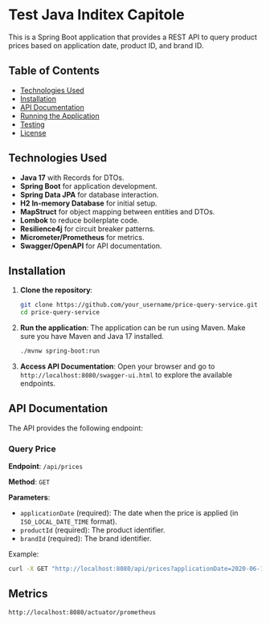 # Test Java Inditex Capitole

This is a Spring Boot application that provides a REST API to query product prices based on application date, product ID, and brand ID.

## Table of Contents

- [Technologies Used](#technologies-used)
- [Installation](#installation)
- [API Documentation](#api-documentation)
- [Running the Application](#running-the-application)
- [Testing](#testing)
- [License](#license)

## Technologies Used

- **Java 17** with Records for DTOs.
- **Spring Boot** for application development.
- **Spring Data JPA** for database interaction.
- **H2 In-memory Database** for initial setup.
- **MapStruct** for object mapping between entities and DTOs.
- **Lombok** to reduce boilerplate code.
- **Resilience4j** for circuit breaker patterns.
- **Micrometer/Prometheus** for metrics.
- **Swagger/OpenAPI** for API documentation.

## Installation

1. **Clone the repository**:
    ```bash
    git clone https://github.com/your_username/price-query-service.git
    cd price-query-service
    ```

2. **Run the application**:
   The application can be run using Maven. Make sure you have Maven and Java 17 installed.
    ```bash
    ./mvnw spring-boot:run
    ```

3. **Access API Documentation**:
   Open your browser and go to `http://localhost:8080/swagger-ui.html` to explore the available endpoints.

## API Documentation

The API provides the following endpoint:

### Query Price

**Endpoint**: `/api/prices`

**Method**: `GET`

**Parameters**:
- `applicationDate` (required): The date when the price is applied (in `ISO_LOCAL_DATE_TIME` format).
- `productId` (required): The product identifier.
- `brandId` (required): The brand identifier.

Example:
```bash
curl -X GET "http://localhost:8080/api/prices?applicationDate=2020-06-14T10:00:00&productId=35455&brandId=1"
```

## Metrics

```bash
http://localhost:8080/actuator/prometheus
```
